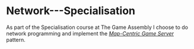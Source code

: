 # Network---Specialisation

As part of the Specialisation course at The Game Assembly I choose to do network programming and implement the *[Map-Centric Game Server](https://gameserverarchitecture.com/2015/10/pattern-map-centric-game-server/)* pattern.
